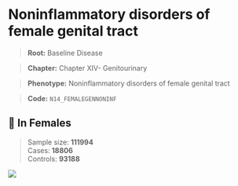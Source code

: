 # Noninflammatory disorders of female genital tract

> **Root:** Baseline Disease  

> **Chapter:** Chapter XIV- Genitourinary  

> **Phenotype:** Noninflammatory disorders of female genital tract  

> **Code:** `N14_FEMALEGENNONINF`

## 👩 In Females  
> Sample size: **111994**  
> Cases: **18806**  
> Controls: **93188**
<img src="/Disease/Figures/ALL/Baseline/N14_FEMALEGENNONINF.png"/>
<CsvTable src="/Disease_Data/ALL/Baseline/LG_N14_FEMALEGENNONINF.csv" label="🔍 View full results" />
